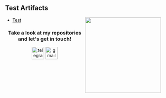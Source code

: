 <h2>Test Artifacts </h2>
<img align="right" src="https://media4.giphy.com/media/v1.Y2lkPTc5MGI3NjExczNhdmgzdTd2aWF4ZWduZ3U5ejJxam02YTl3NTE3NXYzdjZ6ZTk5YiZlcD12MV9pbnRlcm5hbF9naWZfYnlfaWQmY3Q9Zw/WrgZ1QI25OBwI/giphy.gif" height="245">
<p> 
 <ul>
  <li>  <a href=""> Test </a>  </li>
</ul>
</p>
<h3 align="center"> Take a look at my repositories and let's get in touch! </h3>
<p align="center">
<a href= "https://t.me/kkateled"><img src="https://img.icons8.com/?size=512&id=63306&format=png" width="40" height="40" alt="telegram"/></a>
<a href= "mailto:lediaevak@gmail.com"><img src="https://img.icons8.com/?size=512&id=P7UIlhbpWzZm&format=png" width="40" height="40" alt="gmail"/></a>
</p>
